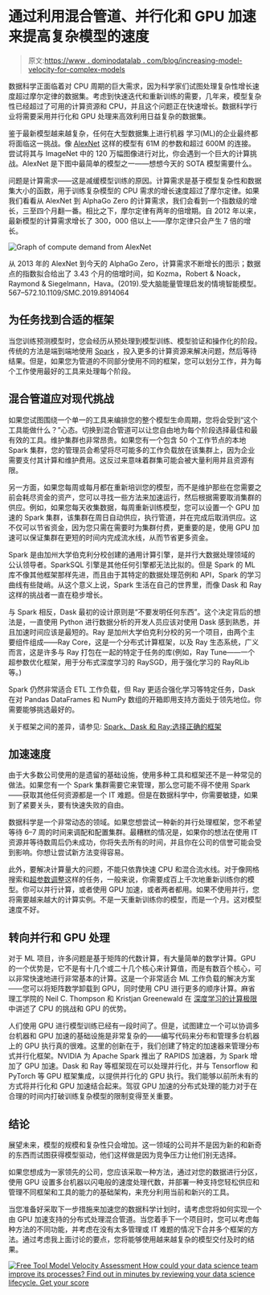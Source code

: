 # 通过利用混合管道、并行化和 GPU 加速来提高复杂模型的速度

> 原文:[https://www . dominodatalab . com/blog/increasing-model-velocity-for-complex-models](https://www.dominodatalab.com/blog/increasing-model-velocity-for-complex-models)

数据科学正面临着对 CPU 周期的巨大需求，因为科学家们试图处理复杂性增长速度超过摩尔定律的数据集。考虑到快速迭代和重新训练的需要，几年来，模型复杂性已经超过了可用的计算资源和 CPU，并且这个问题正在快速增长。数据科学行业将需要采用并行化和 GPU 处理来高效利用日益复杂的数据集。

鉴于最新模型越来越复杂，任何在大型数据集上进行机器  学习(ML)的企业最终都将面临这一挑战。像 [AlexNet](https://www.analyticsvidhya.com/blog/2021/03/introduction-to-the-architecture-of-alexnet/) 这样的模型有 61M 的参数和超过 600M 的连接。尝试将其与 ImageNet 中的 120 万幅图像进行对比，你会遇到一个巨大的计算挑战。AlexNet 是下图中最简单的模型之一——想想今天的 SOTA 模型需要什么。

问题是计算需求——这是减缓模型训练的原因。计算需求是基于模型复杂性和数据集大小的函数，用于训练复杂模型的 CPU 需求的增长速度超过了摩尔定律。如果我们看看从 AlexNet 到 AlphaGo Zero 的计算需求，我们会看到一个指数级的增长，三至四个月翻一番。相比之下，摩尔定律有两年的倍增期。自 2012 年以来，最新模型的计算需求增长了 300，000 倍以上——摩尔定律只会产生 7 倍的增长。

![Graph of compute demand from AlexNet](../Images/351a74e89a39c1ef52de96aba6b021fa.png)

从 2013 年的 AlexNet 到今天的 AlphaGo Zero，计算需求不断增长的图示；数据点的指数拟合给出了 3.43 个月的倍增时间，如 Kozma，Robert & Noack，Raymond & Siegelmann，Hava。(2019).受大脑能量管理启发的情境智能模型。567–572.10.1109/SMC.2019.8914064

## 为任务找到合适的框架

当您训练预测模型时，您会经历从预处理到模型训练、模型验证和操作化的阶段。传统的方法是端到端地使用 [Spark](https://www.dominodatalab.com/data-science-dictionary/apache-spark) ，投入更多的计算资源来解决问题，然后等待结果。但是，如果您为管道的不同部分使用不同的框架，您可以划分工作，并为每个工作使用最好的工具来处理每个阶段。

## 混合管道应对现代挑战

如果您试图围绕一个单一的工具来编排您的整个模型生命周期，您将会受到“这个工具能做什么？”心态。切换到混合管道可以让您自由地为每个阶段选择最佳和最有效的工具。维护集群也非常昂贵。如果您有一个包含 50 个工作节点的本地 Spark 集群，您的管理员会希望将尽可能多的工作负载放在该集群上，因为企业需要支付其计算和维护费用。这反过来意味着群集可能会被大量利用并且资源有限。

另一方面，如果您每周或每月都在重新培训您的模型，而不是维护那些在您需要之前会耗尽资金的资产，您可以寻找一些方法来加速运行，然后根据需要取消集群的供应。例如，如果您每天收集数据，每周重新训练模型，您可以设置一个 GPU 加速的 Spark 集群，该集群在周日自动供应，执行管道，并在完成后取消供应。这不仅可以节省资金，因为您只需在需要时为集群付费，更重要的是，使用 GPU 加速可以保证集群在更短的时间内完成流水线，从而节省更多资金。

Spark 是由加州大学伯克利分校创建的通用计算引擎，是并行大数据处理领域的公认领导者。SparkSQL 引擎是其他任何引擎都无法比拟的。但是 Spark 的 ML 库不像其他框架那样先进，而且由于其特定的数据处理范例和 API，Spark 的学习曲线有些陡峭。从这个意义上说，Spark 生活在自己的世界里，而像 Dask 和 Ray 这样的挑战者一直在稳步增长。

与 Spark 相反，Dask 最初的设计原则是“不要发明任何东西”。这个决定背后的想法是，一直使用 Python 进行数据分析的开发人员应该对使用 Dask 感到熟悉，并且加速时间应该是最短的。Ray 是加州大学伯克利分校的另一个项目，由两个主要组件组成——Ray Core，这是一个分布式计算框架，以及 Ray 生态系统，广义而言，这是许多与 Ray 打包在一起的特定于任务的库(例如，Ray Tune——一个超参数优化框架，用于分布式深度学习的 RaySGD，用于强化学习的 RayRLib 等。)

Spark 仍然非常适合 ETL 工作负载，但 Ray 更适合强化学习等特定任务，Dask 在对 Pandas DataFrames 和 NumPy 数组的开箱即用支持方面处于领先地位。你需要能够挑选最好的。

关于框架之间的差异，请参见:  [Spark、Dask 和 Ray:选择正确的框架](https://blog.dominodatalab.com/spark-dask-ray-choosing-the-right-framework)

## 加速速度

由于大多数公司使用的是遗留的基础设施，使用多种工具和框架还不是一种常见的做法。如果您有一个 Spark 集群需要它来管理，那么您可能不得不使用 Spark——获取其他任何资源都是一个 IT 难题。但是在数据科学中，你需要敏捷，如果到了紧要关头，要有快速失败的自由。

数据科学是一个非常动态的领域。如果您想尝试一种新的并行处理框架，您不希望等待 6–7 周的时间来调配和配置集群。最糟糕的情况是，如果你的想法在使用 IT 资源并等待数周后仍未成功，你将失去所有的时间，并且你在公司的信誉可能会受到影响。你想让尝试新方法变得容易。

此外，要解决计算量大的问题，不能只依靠快速 CPU 和混合流水线。对于像网格搜索和[超参数调整](/blog/towards-predictive-accuracy-tuning-hyperparameters-and-pipelines)这样的任务，一般来说，你需要成百上千次地重新训练你的模型。你可以并行计算，或者使用 GPU 加速，或者两者都用。如果不使用并行，您将需要越来越大的计算实例。不是一天重新训练你的模型，而是一个月。这对模型速度不好。

## 转向并行和 GPU 处理

对于 ML 项目，许多问题是基于矩阵的代数计算，有大量简单的数学计算。GPU 的一个优势是，它不是有十几个或二十几个核心来计算值，而是有数百个核心，可以非常快速地进行非常基本的计算。这是一个非常适合 ML 工作负载的解决方案——您可以将矩阵数学卸载到 GPU，同时使用 CPU 进行更多的顺序计算。麻省理工学院的 Neil C. Thompson 和 Kristjan Greenewald 在  [深度学习的计算极限](https://arxiv.org/pdf/2007.05558.pdf)中讲述了 CPU 的挑战和 GPU 的优势。

人们使用 GPU 进行模型训练已经有一段时间了。但是，试图建立一个可以协调多台机器和 GPU 加速的基础设施是非常复杂的——编写代码来分布和管理多台机器上的 GPU 执行真的很难。这里的创新在于，我们创建了特定的加速器来管理分布式并行化框架。NVIDIA 为 Apache Spark 推出了 RAPIDS 加速器，为 Spark 增加了 GPU 加速。Dask 和 Ray 等框架现在可以处理并行化，并与 Tensorflow 和 PyTorch 等 GPU 框架集成，以提供并行化的 GPU 执行。我们能够以前所未有的方式将并行化和 GPU 加速结合起来。驾驭 GPU 加速的分布式处理的能力对于在合理的时间内打破训练复杂模型的限制变得至关重要。

## 结论

展望未来，模型的规模和复杂性只会增加。这一领域的公司并不是因为新的和新奇的东西而试图获得模型驱动，他们这样做是因为竞争压力让他们别无选择。

如果您想成为一家领先的公司，您应该采取一种方法，通过对您的数据进行分区，使用 GPU 设置多台机器以闪电般的速度处理代数，并部署一种支持您轻松供应和管理不同框架和工具的能力的基础架构，来充分利用当前和新兴的工具。

当您准备好采取下一步措施来加速您的数据科学计划时，请考虑您将如何实现一个由 GPU 加速支持的分布式处理混合管道。当您着手下一个项目时，您可以考虑每种方法的不同功能，并考虑在没有太多管理或 IT 难题的情况下合并多个框架的方法。通过考虑我上面讨论的要点，您将能够使用越来越复杂的模型交付及时的结果。

[![Free Tool  Model Velocity Assessment  How could your data science team improve its processes? Find out in minutes by reviewing your data science lifecycle. Get your score](../Images/43163b315136b1033cb91d806bfafece.png)](https://cta-redirect.hubspot.com/cta/redirect/6816846/8c274ad2-80a7-4f78-94cc-02aeccd2d52c)
